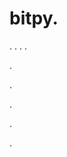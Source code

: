 # bitpy.
.
.
.
.












.






















































.
























.



























.

















































































.




























